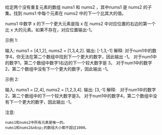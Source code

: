 给定两个没有重复元素的数组&nbsp;nums1 和&nbsp;nums2&nbsp;，其中nums1&nbsp;是&nbsp;nums2&nbsp;的子集。找到&nbsp;nums1&nbsp;中每个元素在&nbsp;nums2&nbsp;中的下一个比其大的值。

nums1&nbsp;中数字&nbsp;x&nbsp;的下一个更大元素是指&nbsp;x&nbsp;在&nbsp;nums2&nbsp;中对应位置的右边的第一个比&nbsp;x&nbsp;大的元素。如果不存在，对应位置输出-1。

示例 1:


输入: nums1 = [4,1,2], nums2 = [1,3,4,2].
输出: [-1,3,-1]
解释:
    对于num1中的数字4，你无法在第二个数组中找到下一个更大的数字，因此输出 -1。
    对于num1中的数字1，第二个数组中数字1右边的下一个较大数字是 3。
    对于num1中的数字2，第二个数组中没有下一个更大的数字，因此输出 -1。

示例 2:


输入: nums1 = [2,4], nums2 = [1,2,3,4].
输出: [3,-1]
解释:
&nbsp;   对于num1中的数字2，第二个数组中的下一个较大数字是3。
    对于num1中的数字4，第二个数组中没有下一个更大的数字，因此输出 -1。


注意:


	nums1和nums2中所有元素是唯一的。
	nums1和nums2&nbsp;的数组大小都不超过1000。

